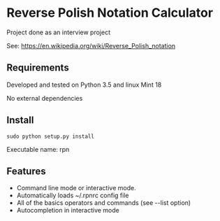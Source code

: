 # Reverse Polish Notation Calculator

Project done as an interview project

See: https://en.wikipedia.org/wiki/Reverse_Polish_notation

## Requirements
Developed and tested on Python 3.5 and linux Mint 18

No external dependencies

## Install
`sudo python setup.py install`

Executable name: rpn

## Features
* Command line mode or interactive mode.
* Automatically loads ~/.rpnrc config file
* All of the basics operators and commands (see --list option)
* Autocompletion in interactive mode
